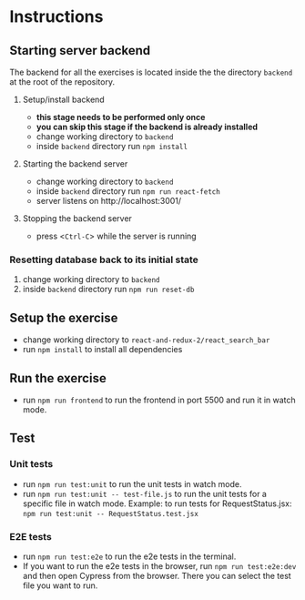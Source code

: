 <!-- @format -->

# Instructions

## Starting server backend

The backend for all the exercises is located inside the the directory `backend`
at the root of the repository.

1. Setup/install backend

   - **this stage needs to be performed only once**
   - **you can skip this stage if the backend is already installed**
   - change working directory to `backend`
   - inside `backend` directory run `npm install`

2. Starting the backend server

   - change working directory to `backend`
   - inside `backend` directory run `npm run react-fetch`
   - server listens on http://localhost:3001/

3. Stopping the backend server
   - press <`Ctrl-C`> while the server is running

### Resetting database back to its initial state

1. change working directory to `backend`
2. inside `backend` directory run `npm run reset-db`

## Setup the exercise

- change working directory to `react-and-redux-2/react_search_bar`
- run `npm install` to install all dependencies

## Run the exercise

- run `npm run frontend` to run the frontend in port 5500 and run it in watch mode.

## Test

### Unit tests

- run `npm run test:unit` to run the unit tests in watch mode.
- run `npm run test:unit -- test-file.js` to run the unit tests for a specific file in watch mode. Example: to run tests for RequestStatus.jsx: `npm run test:unit -- RequestStatus.test.jsx`

### E2E tests

- run `npm run test:e2e` to run the e2e tests in the terminal.
- If you want to run the e2e tests in the browser, run `npm run test:e2e:dev` and then open Cypress from the browser. There you can select the test file you want to run.
